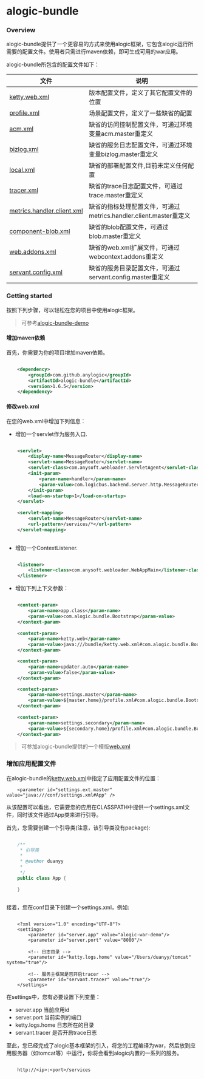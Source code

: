 alogic-bundle
=============

### Overview

alogic-bundle提供了一个更容易的方式来使用alogic框架，它包含alogic运行所需要的配置文件。使用者只需进行maven依赖，即可生成可用的war应用。

alogic-bundle所包含的配置文件如下：

| 文件 | 说明 |
| ---- | ---- |
| [ketty.web.xml](src/main/resources/bundle/ketty.web.xml) |  版本配置文件，定义了其它配置文件的位置 |
| [profile.xml](src/main/resources/bundle/profile.xml) | 场景配置文件，定义了一些缺省的配置 |
| [acm.xml](src/main/resources/bundle/acm.xml) | 缺省的访问控制配置文件，可通过环境变量acm.master重定义 |
| [bizlog.xml](src/main/resources/bundle/bizlog.xml) | 缺省的服务日志配置文件，可通过环境变量bizlog.master重定义 |
| [local.xml](src/main/resources/bundle/local.xml) | 缺省的部署配置文件,目前未定义任何配置 |
| [tracer.xml](src/main/resources/bundle/tracer.xml) | 缺省的trace日志配置文件，可通过trace.master重定义 |
| [metrics.handler.client.xml](src/main/resources/bundle/metrics.handler.client.xml) | 缺省的指标处理配置文件，可通过metrics.handler.client.master重定义 |
| [component-blob.xml](src/main/resources/bundle/component-blob.xml) | 缺省的blob配置文件，可通过blob.master重定义 |
| [web.addons.xml](src/main/resources/bundle/web.addons.xml) | 缺省的web.xml扩展文件，可通过webcontext.addons重定义 |
| [servant.config.xml](src/main/resources/bundle/servant.config.xml) | 缺省的服务目录配置文件，可通过servant.config.master重定义 |

### Getting started

按照下列步骤，可以轻松在您的项目中使用alogic框架。

> 可参考[alogic-bundle-demo](https://github.com/anylogic/alogic-bundle-demo)

#### 增加maven依赖

首先，你需要为你的项目增加maven依赖。

```xml

	<dependency>
	    <groupId>com.github.anylogic</groupId>
	    <artifactId>alogic-bundle</artifactId>
	    <version>1.6.5</version>
	</dependency>	

```

#### 修改web.xml

在您的web.xml中增加下列信息：

* 增加一个servlet作为服务入口.

```xml

	<servlet>
		<display-name>MessageRouter</display-name>
		<servlet-name>MessageRouter</servlet-name>
		<servlet-class>com.anysoft.webloader.ServletAgent</servlet-class>
		<init-param>
			<param-name>handler</param-name>
			<param-value>com.logicbus.backend.server.http.MessageRouterServletHandler</param-value>
		</init-param>
		<load-on-startup>1</load-on-startup>
	</servlet>
	
	<servlet-mapping>
		<servlet-name>MessageRouter</servlet-name>
		<url-pattern>/services/*</url-pattern>
	</servlet-mapping>
	
```

* 增加一个ContextListener.

```xml

	<listener>
		<listener-class>com.anysoft.webloader.WebAppMain</listener-class>
	</listener>

```

* 增加下列上下文参数：

```xml

	<context-param>
		<param-name>app.class</param-name>
		<param-value>com.alogic.bundle.Bootstrap</param-value>
	</context-param>
	
	<context-param>
		<param-name>ketty.web</param-name>
		<param-value>java:///bundle/ketty.web.xml#com.alogic.bundle.Bootstrap</param-value>
	</context-param>

	<context-param>
		<param-name>updater.auto</param-name>
		<param-value>false</param-value>
	</context-param>

	<context-param>
		<param-name>settings.master</param-name>
		<param-value>${master.home}/profile.xml#com.alogic.bundle.Bootstrap</param-value>
	</context-param>
	
	<context-param>
		<param-name>settings.secondary</param-name>
		<param-value>${secondary.home}/profile.xml#com.alogic.bundle.Bootstrap</param-value>
	</context-param>	

```

> 可参加alogic-bundle提供的一个模版[web.xml](src/main/resources/)

### 增加应用配置文件

在alogic-bundle的[ketty.web.xml](src/main/resources/bundle/ketty.web.xml)中指定了应用配置文件的位置：

```
	<parameter id="settings.ext.master" value="java:///conf/settings.xml#App" />
```

从该配置可以看出，它需要您的应用在CLASSPATH中提供一个settings.xml文件，同时该文件通过App类来进行引导。

首先，您需要创建一个引导类(注意，该引导类没有package):

```java

	/**
	 * 引导类
	 * 
	 * @author duanyy
	 *
	 */
	public class App {
	
	}
	
```

接着，您在conf目录下创建一个settings.xml，例如:

```

	<?xml version="1.0" encoding="UTF-8"?>
	<settings>
		<parameter id="server.app" value="alogic-war-demo"/>
		<parameter id="server.port" value="8080"/>
		
		<!-- 日志目录 -->
		<parameter id="ketty.logs.home" value="/Users/duanyy/tomcat" system="true"/>
		
		<!-- 服务主框架是否开启tracer -->
		<parameter id="servant.tracer" value="true"/>	
	</settings>

```

在settings中，您有必要设置下列变量：
* server.app 当前应用id
* server.port 当前实例的端口
* ketty.logs.home 日志所在的目录
* servant.tracer 是否开启trace日志

至此，您已经完成了alogic基本框架的引入，将您的工程编译为war，然后放到应用服务器（如tomcat等）中运行，你将会看到alogic内置的一系列的服务。

```

	http://<ip>:<port>/services

```






